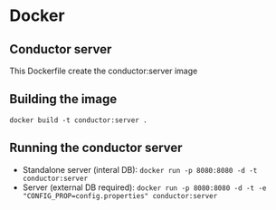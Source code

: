 # Docker
## Conductor server
This Dockerfile create the conductor:server image

## Building the image
`docker build -t conductor:server .`

## Running the conductor server
 - Standalone server (interal DB): `docker run -p 8080:8080 -d -t conductor:server`
 - Server (external DB required): `docker run -p 8080:8080 -d -t -e "CONFIG_PROP=config.properties" conductor:server`
